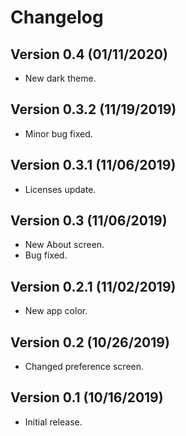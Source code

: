 # Changelog
## Version 0.4 (01/11/2020)
- New dark theme.
## Version 0.3.2 (11/19/2019)
- Minor bug fixed.
## Version 0.3.1 (11/06/2019)
- Licenses update.
## Version 0.3 (11/06/2019)
- New About screen.
- Bug fixed.
## Version 0.2.1 (11/02/2019)
- New app color.
## Version 0.2 (10/26/2019)
- Changed preference screen.
## Version 0.1 (10/16/2019)
- Initial release.
